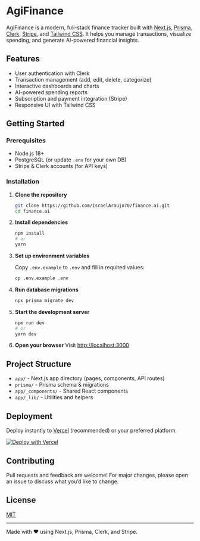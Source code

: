 # AgiFinance

AgiFinance is a modern, full-stack finance tracker built with [Next.js](https://nextjs.org), [Prisma](https://www.prisma.io/), [Clerk](https://clerk.com/), [Stripe](https://stripe.com/), and [Tailwind CSS](https://tailwindcss.com/). It helps you manage transactions, visualize spending, and generate AI-powered financial insights.

## Features

- User authentication with Clerk
- Transaction management (add, edit, delete, categorize)
- Interactive dashboards and charts
- AI-powered spending reports
- Subscription and payment integration (Stripe)
- Responsive UI with Tailwind CSS

## Getting Started

### Prerequisites

- Node.js 18+
- PostgreSQL (or update `.env` for your own DB)
- Stripe & Clerk accounts (for API keys)

### Installation

1. **Clone the repository**
   ```bash
   git clone https://github.com/IsraelAraujo70/finance.ai.git
   cd finance.ai
   ```

2. **Install dependencies**
   ```bash
   npm install
   # or
   yarn
   ```

3. **Set up environment variables**

   Copy `.env.example` to `.env` and fill in required values:
   ```bash
   cp .env.example .env
   ```

4. **Run database migrations**
   ```bash
   npx prisma migrate dev
   ```

5. **Start the development server**
   ```bash
   npm run dev
   # or
   yarn dev
   ```

6. **Open your browser**
   Visit [http://localhost:3000](http://localhost:3000)

## Project Structure

- `app/` - Next.js app directory (pages, components, API routes)
- `prisma/` - Prisma schema & migrations
- `app/_components/` - Shared React components
- `app/_lib/` - Utilities and helpers

## Deployment

Deploy instantly to [Vercel](https://vercel.com/) (recommended) or your preferred platform.

[![Deploy with Vercel](https://vercel.com/button)](https://vercel.com/new)

## Contributing

Pull requests and feedback are welcome! For major changes, please open an issue to discuss what you’d like to change.

## License

[MIT](LICENSE)

---

Made with ❤️ using Next.js, Prisma, Clerk, and Stripe.
